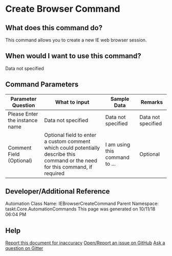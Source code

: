 <!--TITLE: Create Browser Command -->
<!-- SUBTITLE: a command in the IE Browser Commands group -->
# Create Browser Command


## What does this command do?
This command allows you to create a new IE web browser session.


## When would I want to use this command?
Data not specified


## Command Parameters
| Parameter Question   	| What to input  	|  Sample Data 	| Remarks  	|
| ---                    | ---               | ---           | ---       |
|Please Enter the instance name|Data not specified|Data not specified|Data not specified|
|Comment Field (Optional)|Optional field to enter a custom comment which could potentially describe this command or the need for this command, if required|I am using this command to ...|Optional|


## Developer/Additional Reference
Automation Class Name: IEBrowserCreateCommand
Parent Namespace: taskt.Core.AutomationCommands
This page was generated on 10/11/18 06:04 PM


## Help
[Report this document for inaccuracy](/#)
[Open/Report an issue on GitHub](/#)
[Ask a question on Gitter](/#)
